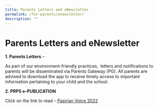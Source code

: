```yaml
---
title: Parents Letters and eNewsletter
permalink: /for-parents/enewsletter/
description: ""
---
```

# **Parents Letters and eNewsletter**

**1\. Parents Letters** –

As part of our environment-friendly practices,  letters and notifications to parents will be disseminated via Parents Gateway (PG). All parents are advised to download the app to receive timely access to important information pertaining to your child and the school. 

**2\. PRPS e-PUBLICATION**

Click on the link to read – [Pasirian Voice 2022](https://pasirrispri.moe.edu.sg/wp-content/uploads/2022/07/Pasirian-Voice_2022-Final.pdf) 